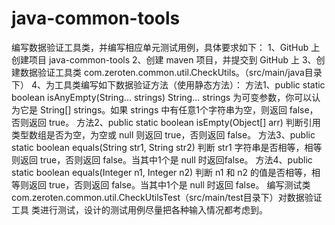 # java-common-tools
编写数据验证工具类，并编写相应单元测试⽤例，具体要求如下：
1、GitHub 上创建项目 java-common-tools
2、创建 maven 项目，并提交到 GitHub 上
3、创建数据验证工具类 com.zeroten.common.util.CheckUtils。（src/main/java⽬录下）
4、为工具类编写如下数据验证方法（使用静态方法）：
	方法1、public static boolean isAnyEmpty(String... strings)
		String... strings 为可变参数，你可以认为它是 String[] strings。如果 strings 中有任意1个字符串为空，则返回 false，否则返回 true。
	方法2、public static boolean isEmpty(Object[] arr)
		判断引⽤类型数组是否为空，为空或 null 则返回 true，否则返回 false。
	方法3、public static boolean equals(String str1, String str2)
		判断 str1 字符串是否相等，相等则返回 true，否则返回 false。当其中1个是 null 时返回false。
	方法4、public static boolean equals(Integer n1, Integer n2)
		判断 n1 和 n2 的值是否相等，相等则返回 true，否则返回 false。当其中1个是 null 时返回 false。
编写测试类 com.zeroten.common.util.CheckUtilsTest（src/main/test⽬录下）对数据验证工具
类进行测试，设计的测试用例尽量把各种输⼊情况都考虑到。
